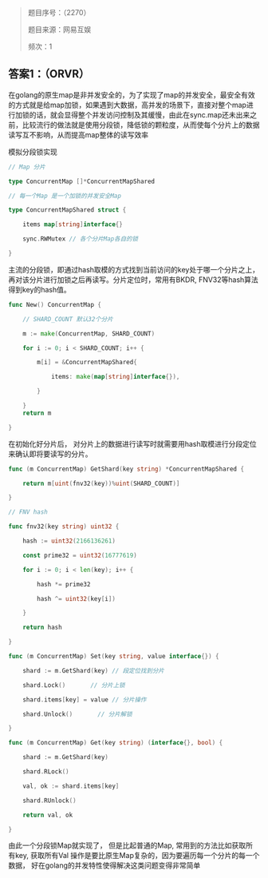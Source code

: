 > 题目序号：（2270）
>
> 题目来源：网易互娱
>
> 频次：1

## 答案1：（ORVR）

在golang的原生map是非并发安全的，为了实现了map的并发安全，最安全有效的方式就是给map加锁，如果遇到大数据，高并发的场景下，直接对整个map进行加锁的话，就会显得整个并发访问控制及其缓慢，由此在sync.map还未出来之前，比较流行的做法就是使用分段锁，降低锁的颗粒度，从而使每个分片上的数据读写互不影响，从而提高map整体的读写效率

模拟分段锁实现

```go
// Map 分片

type ConcurrentMap []*ConcurrentMapShared

// 每一个Map 是一个加锁的并发安全Map

type ConcurrentMapShared struct {

    items map[string]interface{}

    sync.RWMutex // 各个分片Map各自的锁

}
```

主流的分段锁，即通过hash取模的方式找到当前访问的key处于哪一个分片之上，再对该分片进行加锁之后再读写。分片定位时，常用有BKDR, FNV32等hash算法得到key的hash值。

```go
func New() ConcurrentMap {

    // SHARD_COUNT 默认32个分片

    m := make(ConcurrentMap, SHARD_COUNT)

    for i := 0; i < SHARD_COUNT; i++ {

        m[i] = &ConcurrentMapShared{

            items: make(map[string]interface{}),

        }

    }
    return m

}
```

在初始化好分片后， 对分片上的数据进行读写时就需要用hash取模进行分段定位来确认即将要读写的分片。

```go
func (m ConcurrentMap) GetShard(key string) *ConcurrentMapShared {

    return m[uint(fnv32(key))%uint(SHARD_COUNT)]

}

// FNV hash

func fnv32(key string) uint32 {

    hash := uint32(2166136261)

    const prime32 = uint32(16777619)

    for i := 0; i < len(key); i++ {

        hash *= prime32

        hash ^= uint32(key[i])

    }

    return hash

}

func (m ConcurrentMap) Set(key string, value interface{}) {

    shard := m.GetShard(key) // 段定位找到分片

    shard.Lock()       // 分片上锁

    shard.items[key] = value // 分片操作

    shard.Unlock()       // 分片解锁

}

func (m ConcurrentMap) Get(key string) (interface{}, bool) {

    shard := m.GetShard(key)

    shard.RLock()

    val, ok := shard.items[key]

    shard.RUnlock()

    return val, ok

}
```

由此一个分段锁Map就实现了， 但是比起普通的Map, 常用到的方法比如获取所有key, 获取所有Val 操作是要比原生Map复杂的，因为要遍历每一个分片的每一个数据， 好在golang的并发特性使得解决这类问题变得非常简单